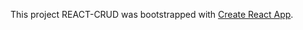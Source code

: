 This project REACT-CRUD was bootstrapped with [Create React App](https://github.com/facebook/create-react-app).